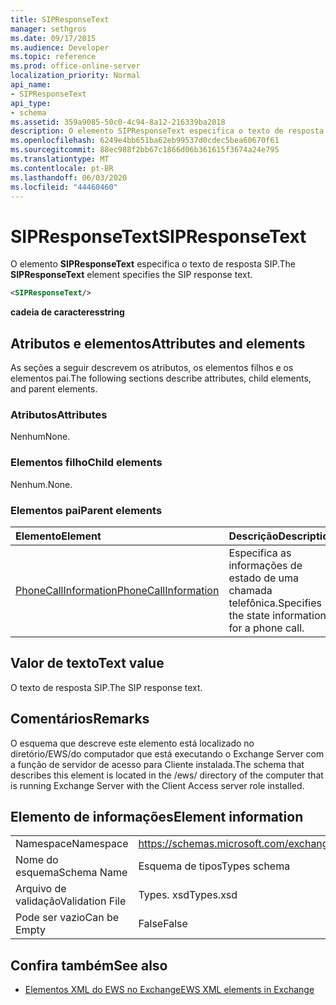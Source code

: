 ```yaml
---
title: SIPResponseText
manager: sethgros
ms.date: 09/17/2015
ms.audience: Developer
ms.topic: reference
ms.prod: office-online-server
localization_priority: Normal
api_name:
- SIPResponseText
api_type:
- schema
ms.assetid: 359a9085-50c0-4c94-8a12-216339ba2018
description: O elemento SIPResponseText especifica o texto de resposta SIP.
ms.openlocfilehash: 6249e4bb651ba62eb99537d0cdec5bea60670f61
ms.sourcegitcommit: 88ec988f2bb67c1866d06b361615f3674a24e795
ms.translationtype: MT
ms.contentlocale: pt-BR
ms.lasthandoff: 06/03/2020
ms.locfileid: "44460460"
---
```

# <a name="sipresponsetext"></a><span data-ttu-id="88022-103">SIPResponseText</span><span class="sxs-lookup"><span data-stu-id="88022-103">SIPResponseText</span></span>

<span data-ttu-id="88022-104">O elemento **SIPResponseText** especifica o texto de resposta SIP.</span><span class="sxs-lookup"><span data-stu-id="88022-104">The **SIPResponseText** element specifies the SIP response text.</span></span> 
  
```xml
<SIPResponseText/>
```

 <span data-ttu-id="88022-105">**cadeia de caracteres**</span><span class="sxs-lookup"><span data-stu-id="88022-105">**string**</span></span>
## <a name="attributes-and-elements"></a><span data-ttu-id="88022-106">Atributos e elementos</span><span class="sxs-lookup"><span data-stu-id="88022-106">Attributes and elements</span></span>

<span data-ttu-id="88022-107">As seções a seguir descrevem os atributos, os elementos filhos e os elementos pai.</span><span class="sxs-lookup"><span data-stu-id="88022-107">The following sections describe attributes, child elements, and parent elements.</span></span>
  
### <a name="attributes"></a><span data-ttu-id="88022-108">Atributos</span><span class="sxs-lookup"><span data-stu-id="88022-108">Attributes</span></span>

<span data-ttu-id="88022-109">Nenhum</span><span class="sxs-lookup"><span data-stu-id="88022-109">None.</span></span>
  
### <a name="child-elements"></a><span data-ttu-id="88022-110">Elementos filho</span><span class="sxs-lookup"><span data-stu-id="88022-110">Child elements</span></span>

<span data-ttu-id="88022-111">Nenhum.</span><span class="sxs-lookup"><span data-stu-id="88022-111">None.</span></span>
  
### <a name="parent-elements"></a><span data-ttu-id="88022-112">Elementos pai</span><span class="sxs-lookup"><span data-stu-id="88022-112">Parent elements</span></span>

|<span data-ttu-id="88022-113">**Elemento**</span><span class="sxs-lookup"><span data-stu-id="88022-113">**Element**</span></span>|<span data-ttu-id="88022-114">**Descrição**</span><span class="sxs-lookup"><span data-stu-id="88022-114">**Description**</span></span>|
|:-----|:-----|
|[<span data-ttu-id="88022-115">PhoneCallInformation</span><span class="sxs-lookup"><span data-stu-id="88022-115">PhoneCallInformation</span></span>](phonecallinformation.md) <br/> |<span data-ttu-id="88022-116">Especifica as informações de estado de uma chamada telefônica.</span><span class="sxs-lookup"><span data-stu-id="88022-116">Specifies the state information for a phone call.</span></span>  <br/> |
   
## <a name="text-value"></a><span data-ttu-id="88022-117">Valor de texto</span><span class="sxs-lookup"><span data-stu-id="88022-117">Text value</span></span>

<span data-ttu-id="88022-118">O texto de resposta SIP.</span><span class="sxs-lookup"><span data-stu-id="88022-118">The SIP response text.</span></span>
  
## <a name="remarks"></a><span data-ttu-id="88022-119">Comentários</span><span class="sxs-lookup"><span data-stu-id="88022-119">Remarks</span></span>

<span data-ttu-id="88022-120">O esquema que descreve este elemento está localizado no diretório/EWS/do computador que está executando o Exchange Server com a função de servidor de acesso para Cliente instalada.</span><span class="sxs-lookup"><span data-stu-id="88022-120">The schema that describes this element is located in the /ews/ directory of the computer that is running Exchange Server with the Client Access server role installed.</span></span>
  
## <a name="element-information"></a><span data-ttu-id="88022-121">Elemento de informações</span><span class="sxs-lookup"><span data-stu-id="88022-121">Element information</span></span>

|||
|:-----|:-----|
|<span data-ttu-id="88022-122">Namespace</span><span class="sxs-lookup"><span data-stu-id="88022-122">Namespace</span></span>  <br/> |https://schemas.microsoft.com/exchange/services/2006/types  <br/> |
|<span data-ttu-id="88022-123">Nome do esquema</span><span class="sxs-lookup"><span data-stu-id="88022-123">Schema Name</span></span>  <br/> |<span data-ttu-id="88022-124">Esquema de tipos</span><span class="sxs-lookup"><span data-stu-id="88022-124">Types schema</span></span>  <br/> |
|<span data-ttu-id="88022-125">Arquivo de validação</span><span class="sxs-lookup"><span data-stu-id="88022-125">Validation File</span></span>  <br/> |<span data-ttu-id="88022-126">Types. xsd</span><span class="sxs-lookup"><span data-stu-id="88022-126">Types.xsd</span></span>  <br/> |
|<span data-ttu-id="88022-127">Pode ser vazio</span><span class="sxs-lookup"><span data-stu-id="88022-127">Can be Empty</span></span>  <br/> |<span data-ttu-id="88022-128">False</span><span class="sxs-lookup"><span data-stu-id="88022-128">False</span></span>  <br/> |
   
## <a name="see-also"></a><span data-ttu-id="88022-129">Confira também</span><span class="sxs-lookup"><span data-stu-id="88022-129">See also</span></span>



- [<span data-ttu-id="88022-130">Elementos XML do EWS no Exchange</span><span class="sxs-lookup"><span data-stu-id="88022-130">EWS XML elements in Exchange</span></span>](ews-xml-elements-in-exchange.md)

